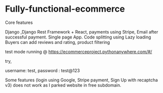 # Fully-functional-ecommerce

Core features

Django ,Django Rest Framework + React, payments using Stripe, Email after successful payment. Single page App. Code splitting using Lazy loading 
Buyers can add reviews and rating, product filtering


test mode running @ https://ecommerceproject.pythonanywhere.com/#/

try,

username: test,
password : test@123

Some features (login using Google, Stripe payment, Sign Up with recaptcha v3) does not work as I parked website in free subdomain.
